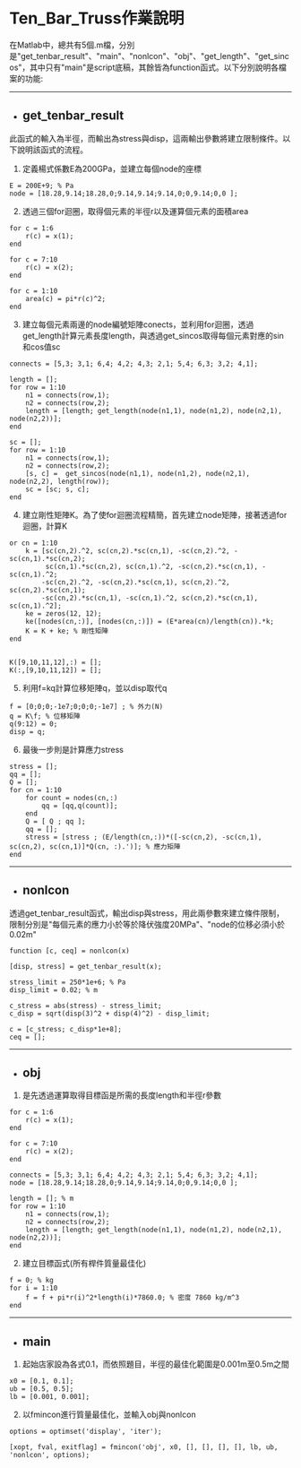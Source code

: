 # Ten_Bar_Truss作業說明

在Matlab中，總共有5個.m檔，分別是"get_tenbar_result"、"main"、"nonlcon"、"obj"、"get_length"、"get_sincos"，其中只有"main"是script底稿，其餘皆為function函式。以下分別說明各檔案的功能:

---

* ## get_tenbar_result

此函式的輸入為半徑，而輸出為stress與disp，這兩輸出參數將建立限制條件。以下說明該函式的流程。

1. 定義楊式係數E為200GPa，並建立每個node的座標
```
E = 200E+9; % Pa
node = [18.28,9.14;18.28,0;9.14,9.14;9.14,0;0,9.14;0,0 ];
```
2. 透過三個for迴圈，取得個元素的半徑r以及運算個元素的面積area

```
for c = 1:6
    r(c) = x(1);
end
```
```
for c = 7:10
    r(c) = x(2);
end
```
```
for c = 1:10
    area(c) = pi*r(c)^2;
end
```
3. 建立每個元素兩邊的node編號矩陣conects，並利用for迴圈，透過get_length計算元素長度length，與透過get_sincos取得每個元素對應的sin和cos值sc
```
connects = [5,3; 3,1; 6,4; 4,2; 4,3; 2,1; 5,4; 6,3; 3,2; 4,1];

length = [];
for row = 1:10
    n1 = connects(row,1);
    n2 = connects(row,2);
    length = [length; get_length(node(n1,1), node(n1,2), node(n2,1), node(n2,2))];
end
```
```
sc = [];
for row = 1:10
    n1 = connects(row,1);
    n2 = connects(row,2);
    [s, c] =  get_sincos(node(n1,1), node(n1,2), node(n2,1), node(n2,2), length(row));
    sc = [sc; s, c];
end
```
4. 建立剛性矩陣K。為了使for迴圈流程精簡，首先建立node矩陣，接著透過for迴圈，計算K
```
or cn = 1:10
    k = [sc(cn,2).^2, sc(cn,2).*sc(cn,1), -sc(cn,2).^2, -sc(cn,1).*sc(cn,2);
         sc(cn,1).*sc(cn,2), sc(cn,1).^2, -sc(cn,2).*sc(cn,1), -sc(cn,1).^2;
        -sc(cn,2).^2, -sc(cn,2).*sc(cn,1), sc(cn,2).^2, sc(cn,2).*sc(cn,1);
        -sc(cn,2).*sc(cn,1), -sc(cn,1).^2, sc(cn,2).*sc(cn,1), sc(cn,1).^2];
    ke = zeros(12, 12);
    ke([nodes(cn,:)], [nodes(cn,:)]) = (E*area(cn)/length(cn)).*k;
    K = K + ke; % 剛性矩陣
end


K([9,10,11,12],:) = [];
K(:,[9,10,11,12]) = [];
```
5. 利用f=kq計算位移矩陣q，並以disp取代q
```
f = [0;0;0;-1e7;0;0;0;-1e7] ; % 外力(N)
q = K\f; % 位移矩陣
q(9:12) = 0;
disp = q;

```
6. 最後一步則是計算應力stress
```
stress = [];
qq = [];
Q = [];
for cn = 1:10
    for count = nodes(cn,:)
        qq = [qq,q(count)];
    end
    Q = [ Q ; qq ];
    qq = [];
    stress = [stress ; (E/length(cn,:))*([-sc(cn,2), -sc(cn,1), sc(cn,2), sc(cn,1)]*Q(cn, :).')]; % 應力矩陣
end
```

---

* ## nonlcon

透過get_tenbar_result函式，輸出disp與stress，用此兩參數來建立條件限制，限制分別是"每個元素的應力小於等於降伏強度20MPa"、"node的位移必須小於0.02m"
```
function [c, ceq] = nonlcon(x)

[disp, stress] = get_tenbar_result(x);

stress_limit = 250*1e+6; % Pa
disp_limit = 0.02; % m

c_stress = abs(stress) - stress_limit;
c_disp = sqrt(disp(3)^2 + disp(4)^2) - disp_limit;

c = [c_stress; c_disp*1e+8]; 
ceq = [];

```

---

* ## obj

1. 是先透過運算取得目標函是所需的長度length和半徑r參數
```
for c = 1:6
    r(c) = x(1);
end

for c = 7:10
    r(c) = x(2);
end

connects = [5,3; 3,1; 6,4; 4,2; 4,3; 2,1; 5,4; 6,3; 3,2; 4,1];
node = [18.28,9.14;18.28,0;9.14,9.14;9.14,0;0,9.14;0,0 ];

length = []; % m
for row = 1:10
    n1 = connects(row,1);
    n2 = connects(row,2);
    length = [length; get_length(node(n1,1), node(n1,2), node(n2,1), node(n2,2))];
end
```
2. 建立目標函式(所有桿件質量最佳化)
```
f = 0; % kg
for i = 1:10
    f = f + pi*r(i)^2*length(i)*7860.0; % 密度 7860 kg/m^3
end
```

---

* ## main

1. 起始店家設為各式0.1，而依照題目，半徑的最佳化範圍是0.001m至0.5m之間
```
x0 = [0.1, 0.1];
ub = [0.5, 0.5];
lb = [0.001, 0.001];
```
2. 以fmincon進行質量最佳化，並輸入obj與nonlcon
```
options = optimset('display', 'iter');

[xopt, fval, exitflag] = fmincon('obj', x0, [], [], [], [], lb, ub, 'nonlcon', options);
```